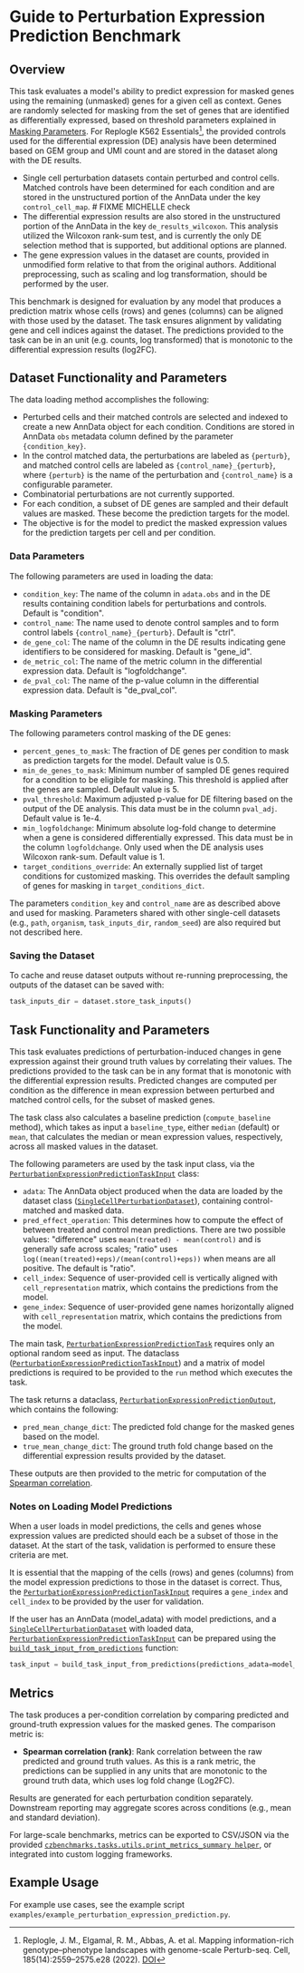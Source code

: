 # Guide to Perturbation Expression Prediction Benchmark

## Overview

This task evaluates a model's ability to predict expression for masked genes using the remaining (unmasked) genes for a given cell as context. Genes are randomly selected for masking from the set of genes that are identified as differentially expressed, based on threshold parameters explained in [Masking Parameters](#masking-parameters). For Replogle K562 Essentials[^replogle-k562-essentials], the provided controls used for the differential expression (DE) analysis have been determined based on GEM group and UMI count and are stored in the dataset along with the DE results.

- Single cell perturbation datasets contain perturbed and control cells. Matched controls have been determined for each condition and are stored in the unstructured portion of the AnnData under the key `control_cell_map`.  # FIXME MICHELLE check
- The differential expression results are also stored in the unstructured portion of the AnnData in the key `de_results_wilcoxon`. This analysis utilized the Wilcoxon rank-sum test, and is currently the only DE selection method that is supported, but additional options are planned. 
- The gene expression values in the dataset are counts, provided in unmodified form relative to that from the original authors. Additional preprocessing, such as scaling and log transformation, should be performed by the user.

This benchmark is designed for evaluation by any model that produces a prediction matrix whose cells (rows) and genes (columns) can be aligned with those used by the dataset. The task ensures alignment by validating gene and cell indices against the dataset. The predictions provided to the task can be in an unit (e.g. counts, log transformed) that is monotonic to the differential expression results (log2FC).

## Dataset Functionality and Parameters

The data loading method accomplishes the following:

- Perturbed cells and their matched controls are selected and indexed to create a new AnnData object for each condition. Conditions are stored in AnnData `obs` metadata column defined by the parameter ``{condition_key}``.
- In the control matched data, the perturbations are labeled as ``{perturb}``, and matched control cells are labeled as ``{control_name}_{perturb}``, where ``{perturb}`` is the name of the perturbation and ``{control_name}`` is a configurable parameter.
- Combinatorial perturbations are not currently supported.
- For each condition, a subset of DE genes are sampled and their default values are masked. These become the prediction targets for the model.
- The objective is for the model to predict the masked expression values for the prediction targets per cell and per condition.

### Data Parameters

The following parameters are used in loading the data:

- `condition_key`: The name of the column in `adata.obs` and in the DE results containing condition labels for perturbations and controls. Default is "condition".
- `control_name`: The name used to denote control samples and to form control labels ``{control_name}_{perturb}``. Default is "ctrl".
- `de_gene_col`: The name of the column in the DE results indicating gene identifiers to be considered for masking. Default is "gene_id".
- `de_metric_col`: The name of the metric column in the differential expression data. Default is "logfoldchange".
- `de_pval_col`: The name of the p-value column in the differential expression data. Default is "de_pval_col".

### Masking Parameters

The following parameters control masking of the DE genes:

- `percent_genes_to_mask`: The fraction of DE genes per condition to mask as prediction targets for the model. Default value is 0.5.
- `min_de_genes_to_mask`: Minimum number of sampled DE genes required for a condition to be eligible for masking. This threshold is applied after the genes are sampled. Default value is 5.
- `pval_threshold`: Maximum adjusted p-value for DE filtering based on the output of the DE analysis. This data must be in the column `pval_adj`. Default value is 1e-4.
- `min_logfoldchange`: Minimum absolute log-fold change to determine when a gene is considered differentially expressed. This data must be in the column `logfoldchange`. Only used when the DE analysis uses Wilcoxon rank-sum. Default value is 1.
- `target_conditions_override`: An externally supplied list of target conditions for customized masking. This overrides the default sampling of genes for masking in `target_conditions_dict`. 

The parameters `condition_key` and `control_name` are as described above and used for masking. Parameters shared with other single-cell datasets (e.g., `path`, `organism`, `task_inputs_dir`, `random_seed`) are also required but not described here.

### Saving the Dataset

To cache and reuse dataset outputs without re-running preprocessing, the outputs of the dataset can be saved with:

  ```python
  task_inputs_dir = dataset.store_task_inputs()
  ```

## Task Functionality and Parameters 

This task evaluates predictions of perturbation-induced changes in gene expression against their ground truth values by correlating their values. The predictions provided to the task can be in any format that is monotonic with the differential expression results. Predicted changes are computed per condition as the difference in mean expression between perturbed and matched control cells, for the subset of masked genes.

The task class also calculates a baseline prediction (`compute_baseline` method), which takes as input a `baseline_type`, either `median` (default) or `mean`, that calculates the median or mean expression values, respectively, across all masked values in the dataset.

The following parameters are used by the task input class, via the [`PerturbationExpressionPredictionTaskInput`](../autoapi/czbenchmarks/tasks/single_cell/perturbation_expression_prediction/index.html) class:  

- `adata`: The AnnData object produced when the data are loaded by the dataset class ([`SingleCellPerturbationDataset`](../autoapi/czbenchmarks/datasets/single_cell_perturbation/index.html)), containing control-matched and masked data.
- `pred_effect_operation`: This determines how to compute the effect of between treated and control mean predictions. There are two possible values: "difference" uses `mean(treated) - mean(control)` and is generally safe across scales; "ratio" uses `log((mean(treated)+eps)/(mean(control)+eps))` when means are all positive. The default is "ratio".
- `cell_index`: Sequence of user-provided cell is vertically aligned with `cell_representation` matrix, which contains the predictions from the model.
- `gene_index`: Sequence of user-provided gene names horizontally aligned with `cell_representation` matrix, which contains the predictions from the model.

The main task, [`PerturbationExpressionPredictionTask`](../autoapi/czbenchmarks/tasks/single_cell/perturbation_expression_prediction/index.html) requires only an optional random seed as input. The dataclass ([`PerturbationExpressionPredictionTaskInput`](../autoapi/czbenchmarks/tasks/single_cell/perturbation_expression_prediction/index.html)) and a matrix of model predictions is required to be provided to the `run` method which executes the task.

The task returns a dataclass, [`PerturbationExpressionPredictionOutput`](../autoapi/czbenchmarks/tasks/single_cell/perturbation_expression_prediction/index.html), which contains the following:

- `pred_mean_change_dict`: The predicted fold change for the masked genes based on the model.
- `true_mean_change_dict`: The ground truth fold change based on the differential expression results provided by the dataset.

These outputs are then provided to the metric for computation of the [Spearman correlation](../autoapi/czbenchmarks/metrics/implementations/index.html).


### Notes on Loading Model Predictions

When a user loads in model predictions, the cells and genes whose expression values are predicted should each be a subset of those in the dataset. At the start of the task, validation is performed to ensure these criteria are met. 

It is essential that the mapping of the cells (rows) and genes (columns) from the model expression predictions to those in the dataset is correct. Thus, the [`PerturbationExpressionPredictionTaskInput`](../autoapi/czbenchmarks/tasks/single_cell/perturbation_expression_prediction/index.html) requires a `gene_index` and `cell_index` to be provided by the user for validation.

If the user has an AnnData (model_adata) with model predictions, and a [`SingleCellPerturbationDataset`]() with loaded data, [`PerturbationExpressionPredictionTaskInput`](../autoapi/czbenchmarks/tasks/single_cell/perturbation_expression_prediction/index.html) can be prepared using the [`build_task_input_from_predictions`](../autoapi/czbenchmarks/tasks/single_cell/perturbation_expression_prediction/index.html) function:

  ```python
  task_input = build_task_input_from_predictions(predictions_adata=model_adata, dataset_adata=dataset.adata)
  ```

## Metrics

The task produces a per-condition correlation by comparing predicted and ground-truth expression values for the masked genes. The comparison metric is:

- **Spearman correlation (rank)**: Rank correlation between the raw predicted and ground truth values. As this is a rank metric, the predictions can be supplied in any units that are monotonic to the ground truth data, which uses log fold change (Log2FC).


Results are generated for each perturbation condition separately. Downstream reporting may aggregate scores across conditions (e.g., mean and standard deviation).

For large-scale benchmarks, metrics can be exported to CSV/JSON via the provided [`czbenchmarks.tasks.utils.print_metrics_summary helper`](../autoapi/czbenchmarks/tasks/utils/index.html), or integrated into custom logging frameworks.

## Example Usage

For example use cases, see the example script `examples/example_perturbation_expression_prediction.py`. 

[^replogle-k562-essentials]: Replogle, J. M., Elgamal, R. M., Abbas, A. et al. Mapping information-rich genotype–phenotype landscapes with genome-scale Perturb-seq. Cell, 185(14):2559–2575.e28 (2022). [DOI](https://doi.org/10.1016/j.cell.2022.05.013)
